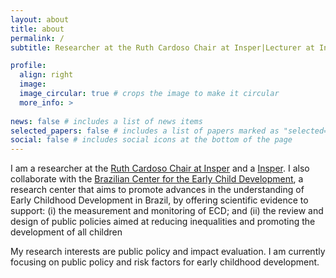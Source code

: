 ```yaml
---
layout: about
title: about
permalink: /
subtitle: Researcher at the Ruth Cardoso Chair at Insper|Lecturer at Insper

profile:
  align: right
  image: 
  image_circular: true # crops the image to make it circular
  more_info: >
    
news: false # includes a list of news items
selected_papers: false # includes a list of papers marked as "selected={true}"
social: false # includes social icons at the bottom of the page
---
```


I am a researcher at the [Ruth Cardoso Chair at Insper](https://www.insper.edu.br/pesquisa-e-conhecimento/centro-de-gestao-e-politicas-publicas/catedra-ruth-cardoso/) and a [Insper](https://www.insper.edu.br/en/). I also collaborate with the [Brazilian Center for the Early Child Development](https://cpapi.org.br/en), a research center that aims to promote advances in the understanding of Early Childhood Development in Brazil, by offering scientific evidence to support: (i) the measurement and monitoring of ECD; and (ii) the review and design of public policies aimed at reducing inequalities and promoting the development of all children

My research interests are public policy and impact evaluation. I am currently focusing on public policy and risk factors for early childhood development.
